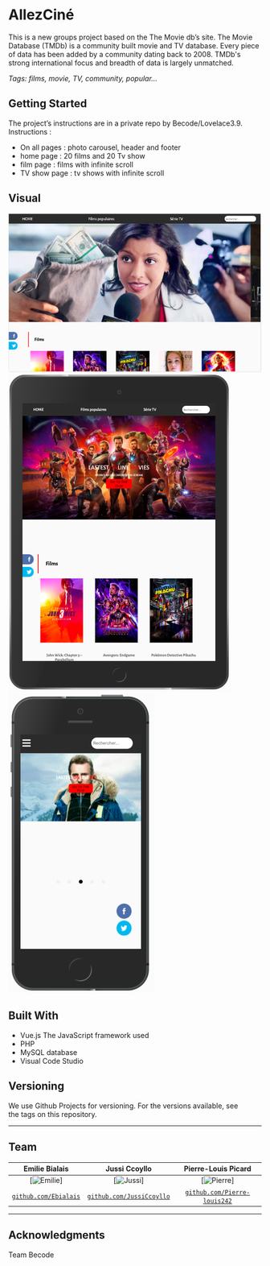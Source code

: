 # AllezCiné

This is a new groups project based on the The Movie db’s site. The Movie Database (TMDb) is a community built movie and TV database. Every piece of data has been added by a community dating back to 2008. TMDb's strong international focus and breadth of data is largely unmatched.

*Tags: films, movie, TV, community, popular…*

## Getting Started

The project’s instructions are in a private repo by Becode/Lovelace3.9.
Instructions : 
- On all pages : photo carousel, header and footer
- home page : 20 films and 20 Tv show
- film page : films with infinite scroll
- TV show page : tv shows with infinite scroll

## Visual

![Laptop View](vue/public/assets/Screenshot_laptopView.png)
![iPad View](vue/public/assets/Screenshot_iPadView.png)
![iPhone View](vue/public/assets/Screenshot_iPhoneView.png)

## Built With
- Vue.js  The JavaScript framework used
- PHP
- MySQL  database
- Visual Code Studio

## Versioning
We use Github Projects for versioning. For the versions available, see the tags on this repository.

---

## Team


| Emilie Bialais | Jussi Ccoyllo | Pierre-Louis Picard |
| :---: |:---:| :---:|
| [![Emilie](https://avatars2.githubusercontent.com/u/46483146?s=200&v=4)]| [![Jussi](https://avatars1.githubusercontent.com/u/46483286?s=200&v=4)] | [![Pierre](https://avatars0.githubusercontent.com/u/46487566?s=200&v=4)] |
| <a href="https://github.com/Ebialais" target="_blank">`github.com/Ebialais`</a> | <a href="https://github.com/JussiCcoyllo" target="_blank">`github.com/JussiCcoyllo`</a> | <a href="https://github.com/Pierre-louis242" target="_blank">`github.com/Pierre-louis242`</a> |

---

## Acknowledgments

Team Becode
